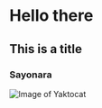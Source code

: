 # Hello there
## This is a title
### Sayonara
![Image of Yaktocat](https://octodex.github.com/images/yaktocat.png)
